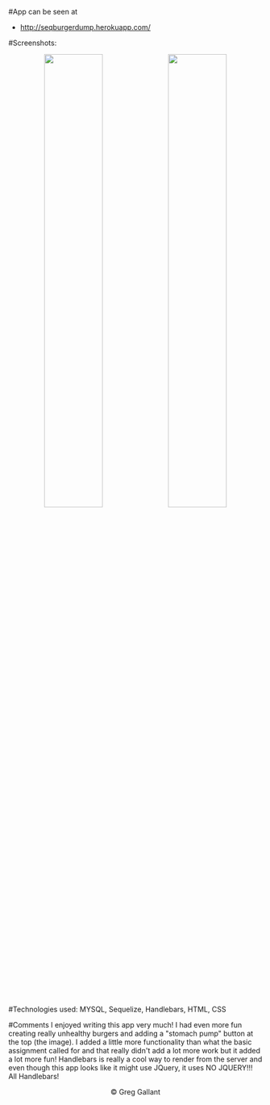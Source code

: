 #App can be seen at
- http://seqburgerdump.herokuapp.com/

#Screenshots:
<p align="center">
<span>
<img src="https://github.com/gsgallant/screenshots/blob/master/sequelburger/Screen%20Shot%202016-06-03%20at%2010.19.51%20PM.png" width="48%" height="auto"/>
<img src="https://github.com/gsgallant/screenshots/blob/master/sequelburger/Screen%20Shot%202016-06-03%20at%2010.20.07%20PM.png" width="48%" height="auto"/>
</span>
</p>

#Technologies used:
MYSQL, Sequelize, Handlebars, HTML, CSS


#Comments
I enjoyed writing this app very much!  I had even more fun creating really unhealthy burgers and adding a "stomach pump" button at the top (the image).  I added a little more functionality than what the basic assignment called for and that really didn't add a lot more work but it added a lot more fun!  Handlebars is really a cool way to render from the server and even though this app looks like it might use JQuery, it uses NO JQUERY!!!  All Handlebars!

<p align="center">
&copy; Greg Gallant
</p>



